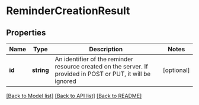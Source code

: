 # ReminderCreationResult

## Properties
Name | Type | Description | Notes
------------ | ------------- | ------------- | -------------
**id** | **string** | An identifier of the reminder resource created on the server. If provided in POST or PUT, it will be ignored | [optional] 

[[Back to Model list]](../README.md#documentation-for-models) [[Back to API list]](../README.md#documentation-for-api-endpoints) [[Back to README]](../README.md)



